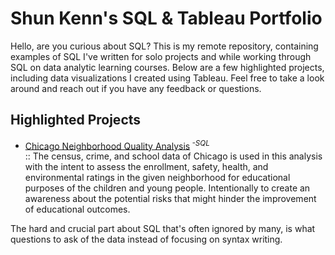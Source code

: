 # Shun Kenn's SQL & Tableau Portfolio

Hello, are you curious about SQL? This is my remote repository, containing examples of SQL I've written for solo projects and while working through SQL on data analytic learning courses. Below are a few highlighted projects, including data visualizations I created using Tableau. Feel free to take a look around and reach out if you have any feedback or questions.  

## Highlighted Projects
- [Chicago Neighborhood Quality Analysis](https://github.com/LyKenn-DS/SQL-portfolio/blob/e76df2dc742ff397195fc250c860426ba567fdd2/Chicago%20Neighborhood%20Quality%20Analysis)<sup> *-SQL* </sup> <br>:: The census, crime, and school data of Chicago is used in this analysis with the intent to assess the enrollment, safety, health, and environmental ratings in the given neighborhood for educational purposes of the children and young people. Intentionally to create an  awareness about the potential risks that might hinder the improvement of educational outcomes. 

The hard and crucial part about SQL that's often ignored by many, is what questions to ask of the data instead of focusing on syntax writing.          
